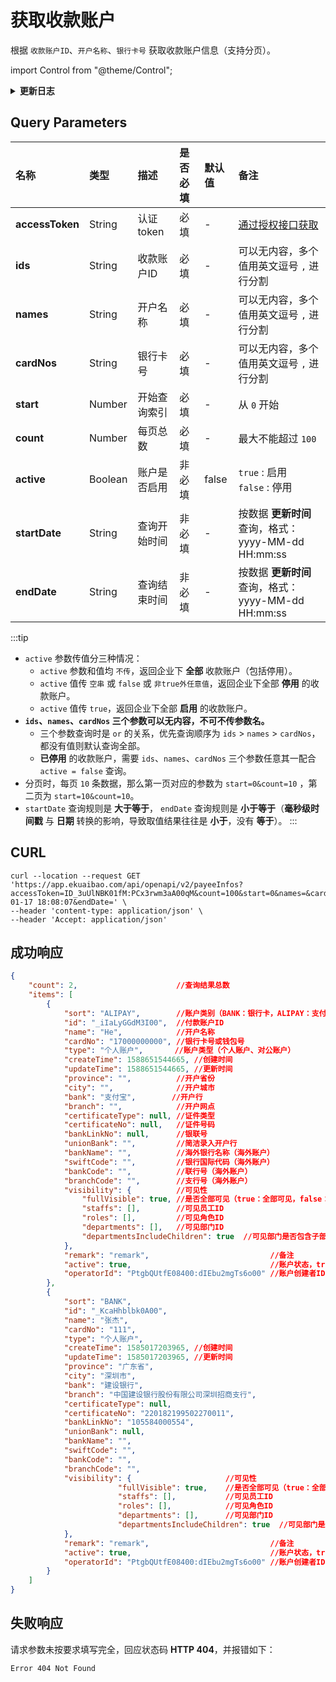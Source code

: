 # 获取收款账户
根据 `收款账户ID`、`开户名称`、`银行卡号` 获取收款账户信息（支持分页）。

import Control from "@theme/Control";

<Control
method="GET"
url="/api/openapi/v2/payeeInfos"
/>

<details>
  <summary><b>更新日志</b></summary>
  <div>
    <a href="https://docs.ekuaibao.com/docs/open-api/notice/update-log" target="_blank"><b>1.2.0  </b></a>&nbsp;&nbsp;&nbsp; -> 🆕 新增了 <b>active</b> 参数描述，并且响应数据中增加了 <b>active</b> 参数。<br/>
    <a href="https://docs.ekuaibao.com/docs/open-api/notice/update-log" target="_blank"><b>1.1.0  </b></a>&nbsp;&nbsp;&nbsp; -> 🆕 新增了 <b>startDate</b> 和 <b>endDate</b> 参数，根据 <b>更新时间</b> 过滤列表数据，并且返回值中增加 <b>createTime</b> 和 <b>updateTime</b> 参数。<br/>
    <a href="https://docs.ekuaibao.com/docs/open-api/notice/update-log" target="_blank"><b>0.7.160</b></a> -> 🆕 新增了 <b>active</b>（账户是否启用）参数过滤收款账户信息。<br/>
  </div>
</details>

## Query Parameters

| 名称 | 类型 | 描述 | 是否必填 | 默认值 | 备注 |
| :--- | :--- | :--- | :--- |:--- | :--- |
| **accessToken** | String  | 认证token   | 必填  | - | [通过授权接口获取](/docs/open-api/getting-started/auth) |
| **ids**         | String  | 收款账户ID   | 必填 | - | 可以无内容，多个值用英文逗号 `,` 进行分割 |
| **names**       | String  | 开户名称     | 必填 | - | 可以无内容，多个值用英文逗号 `,` 进行分割 |
| **cardNos**     | String  | 银行卡号     | 必填 | - | 可以无内容，多个值用英文逗号 `,` 进行分割 |
| **start**       | Number  | 开始查询索引  | 必填  | - | 从 `0` 开始 |
| **count**       | Number  | 每页总数     | 必填  | - | 最大不能超过 `100` |
| **active**      | Boolean | 账户是否启用  | 非必填 | false | `true` : 启用 &emsp; `false` : 停用 |
| **startDate**   | String | 查询开始时间 | 非必填 | - | 按数据 **更新时间** 查询，格式：yyyy-MM-dd HH:mm:ss |
| **endDate**     | String | 查询结束时间 | 非必填 | - | 按数据 **更新时间** 查询，格式：yyyy-MM-dd HH:mm:ss |

:::tip
- `active` 参数传值分三种情况：
    - `active` 参数和值均 `不传`，返回企业下 **全部** 收款账户（包括停用）。
    - `active` 值传 `空串` 或 `false` 或 `非true外任意值`，返回企业下全部 **停用** 的收款账户。
    - `active` 值传 `true`，返回企业下全部 **启用** 的收款账户。
- **`ids`、`names`、`cardNos` 三个参数可以无内容，不可不传参数名。**
  - 三个参数查询时是 `or` 的关系，优先查询顺序为 `ids` > `names` > `cardNos`，都没有值则默认查询全部。
  - **已停用** 的收款账户，需要 `ids`、`names`、`cardNos` 三个参数任意其一配合 `active = false` 查询。
- 分页时，每页 `10` 条数据，那么第一页对应的参数为 `start=0&count=10` ，第二页为 `start=10&count=10`。
- `startDate` 查询规则是 **大于等于**， `endDate` 查询规则是 **小于等于**（**毫秒级时间戳** 与 **日期** 转换的影响，导致取值结果往往是 **小于**，没有 **等于**）。
:::

## CURL
```shell
curl --location --request GET 'https://app.ekuaibao.com/api/openapi/v2/payeeInfos?accessToken=ID_3uUlNBK01fM:PCx3rwm3aA00qM&count=100&start=0&names=&cardNos=&ids=&active=true&startDate=2022-01-17 18:08:07&endDate=' \
--header 'content-type: application/json' \
--header 'Accept: application/json'
```

## 成功响应
```json
{
    "count": 2,                      //查询结果总数
    "items": [
        {
            "sort": "ALIPAY",        //账户类别（BANK：银行卡，ALIPAY：支付宝，OVERSEABANK：海外账号，CHECK：支票，ACCEPTANCEBILL：承兑汇票，OTHER：其他，WALLET：钱包）
            "id": "_iIaLyGGdM3I00",  //付款账户ID
            "name": "He",            //开户名称
            "cardNo": "17000000000", //银行卡号或钱包号
            "type": "个人账户",       //账户类型（个人账户、对公账户）
            "createTime": 1588651544665, //创建时间
            "updateTime": 1588651544665, //更新时间
            "province": "",          //开户省份
            "city": "",              //开户城市
            "bank": "支付宝",        //开户行
            "branch": "",            //开户网点
            "certificateType": null, //证件类型
            "certificateNo": null,   //证件号码
            "bankLinkNo": null,      //银联号
            "unionBank": "",         //简洁录入开户行
            "bankName": "",          //海外银行名称（海外账户）
            "swiftCode": "",         //银行国际代码（海外账户）
            "bankCode": "",          //联行号（海外账户）
            "branchCode": "",        //支行号（海外账户）
            "visibility": {          //可见性
                "fullVisible": true, //是否全部可见（true：全部可见，false：指定人员可见）
                "staffs": [],        //可见员工ID
                "roles": [],         //可见角色ID
                "departments": [],   //可见部门ID
                "departmentsIncludeChildren": true  //可见部门是否包含子部门（true：是，false：否）
            },
            "remark": "remark",                           //备注
            "active": true,                               //账户状态，true：启用，false：停用
            "operatorId": "PtgbQUtfE08400:dIEbu2mgTs6o00" //账户创建者ID
        },
        {
            "sort": "BANK",
            "id": "_KcaHhblbk0A00",
            "name": "张杰",
            "cardNo": "111",
            "type": "个人账户",
            "createTime": 1585017203965, //创建时间
            "updateTime": 1585017203965, //更新时间
            "province": "广东省",
            "city": "深圳市",
            "bank": "建设银行",
            "branch": "中国建设银行股份有限公司深圳招商支行",
            "certificateType": null,
            "certificateNo": "220182199502270011",
            "bankLinkNo": "105584000554",
            "unionBank": null,
            "bankName": "",
            "swiftCode": "",
            "bankCode": "",
            "branchCode": "",
            "visibility": {                     //可见性
                        "fullVisible": true,    //是否全部可见（true：全部可见，false：指定人员可见）
                        "staffs": [],           //可见员工ID
                        "roles": [],            //可见角色ID
                        "departments": [],      //可见部门ID
                        "departmentsIncludeChildren": true  //可见部门是否包含子部门（true：是，false：否）
            },
            "remark": "remark",                           //备注
            "active": true,                               //账户状态，true：启用；false：停用
            "operatorId": "PtgbQUtfE08400:dIEbu2mgTs6o00" //账户创建者ID
        }
    ]
}
```

## 失败响应
请求参数未按要求填写完全，回应状态码 **HTTP 404**，并报错如下：
```text
Error 404 Not Found
```

